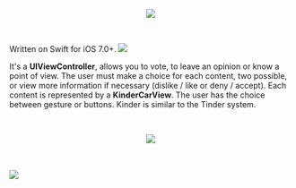 <p align="center">
  <img src ="https://raw.githubusercontent.com/remirobert/Kinder/master/tindView/kinderBanner.png"/>
</p>
</br>



Written on Swift for iOS 7.0+.
<img src ="https://raw.githubusercontent.com/remirobert/Kinder/master/tindView/what.png"/>

It's a **UIViewController**, allows you to vote, to leave an opinion or know a point of view. The user must make a choice for each content, two possible, or view more information if necessary (dislike / like or deny / accept). Each content is represented by a **KinderCarView**.
The user has the choice between gesture or buttons.
Kinder is similar to the Tinder system. 

<br>
<p align="center">
  <img src ="https://raw.githubusercontent.com/remirobert/Kinder/master/tindView/animKinder.gif"/>
</p>
<br>
<br>

<img src ="https://raw.githubusercontent.com/remirobert/Kinder/master/tindView/how.png"/>
